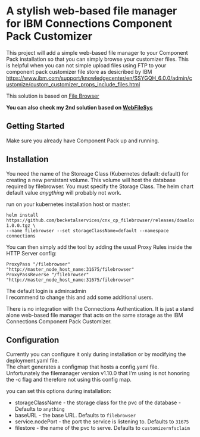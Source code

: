 # A stylish web-based file manager for IBM Connections Component Pack Customizer

This project will add a simple web-based file manager to your Component Pack installation so that you can simply browse your customizer files. This is helpful when you can not simple upload files using FTP to your component pack customizer file store as desicribed by IBM https://www.ibm.com/support/knowledgecenter/en/SSYGQH_6.0.0/admin/customize/custom_customizer_props_include_files.html

This solution is based on [File Browser](https://filebrowser.github.io/)

**You can also check my 2nd solution based on [WebFileSys](https://github.com/becketalservices/cnx_cp_filebrowser/tree/webfilesys)**

## Getting Started

Make sure you already have Component Pack up and running.

## Installation

You need the name of the Storeage Class (Kubernetes default: default) for creating a new persistant volume. This volume will host the database required by filebrowser. You must specify the Storage Class. The helm chart default value _anygthing_ will probably not work.

run on your kubernetes installation host or master:
```
helm install https://github.com/becketalservices/cnx_cp_filebrowser/releases/download/v1.0.0/filebrowser-1.0.0.tgz \
--name filebrowser --set storageClassName=default --namespace connections
```

You can then simply add the tool by adding the usual Proxy Rules inside the HTTP Server config:

```
ProxyPass "/filebrowser" "http://master_node_host_name:31675/filebrowser" 
ProxyPassReverse "/filebrowser" "http://master_node_host_name:31675/filebrowser"
```

The default login is admin:admin  
I recommend to change this and add some additional users.

There is no integration with the Connections Authentication. It is just a stand alone web-based file manager that acts on the same storage as the IBM Connections Component Pack Customizer.

## Configuration

Currently you can configure it only during installation or by modifying the deployment.yaml file.  
The chart generates a configmap that hosts a config.yaml file. Unfortunately the filemanager version v1.10.0 that I'm using is not honoring the -c flag and therefore not using this config map.

you can set this options during installation:
* storageClassName - the storage class for the pvc of the database - Defaults to `anything`
* baseURL - the base URL. Defaults to `filebrowser`
* service.nodePort - the port the service is listening to. Defaults to `31675`
* filestore - the name of the pvc to serve. Defaults to `customizernfsclaim`
